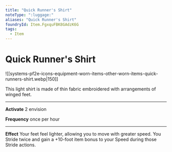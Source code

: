 ```yaml
---
title: "Quick Runner's Shirt"
noteType: ":luggage:"
aliases: "Quick Runner's Shirt"
foundryId: Item.FgxquFBK8GAdzK6G
tags:
  - Item
---
```


# Quick Runner's Shirt
![[systems-pf2e-icons-equipment-worn-items-other-worn-items-quick-runners-shirt.webp|150]]

This light shirt is made of thin fabric embroidered with arrangements of winged feet.

* * *

**Activate** 2 envision

**Frequency** once per hour

* * *

**Effect** Your feet feel lighter, allowing you to move with greater speed. You Stride twice and gain a +10-foot item bonus to your Speed during those Stride actions.
